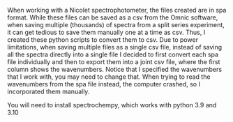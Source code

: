 When working with a Nicolet spectrophotometer, the files created are in spa format. While these files can be saved as a csv from the Omnic software, when saving multiple (thousands) of spectra from a split series experiment, it can get tedious to save them manually one at a time as csv. Thus, I created these python scripts to convert them to csv. Due to power limitations, when saving multiple files as a single csv file, instead of saving all the spectra directly into a single file I decided to first convert each spa file individually and then to export them into a joint csv file, where the first column shows the wavenumbers. 
Notice that I specified the wavenumbers that I work with, you may need to change that. When trying to read the wavenumbers from the spa file instead, the computer crashed, so I incorporated them manually.

You will need to install spectrochempy, which works with python 3.9 and 3.10
